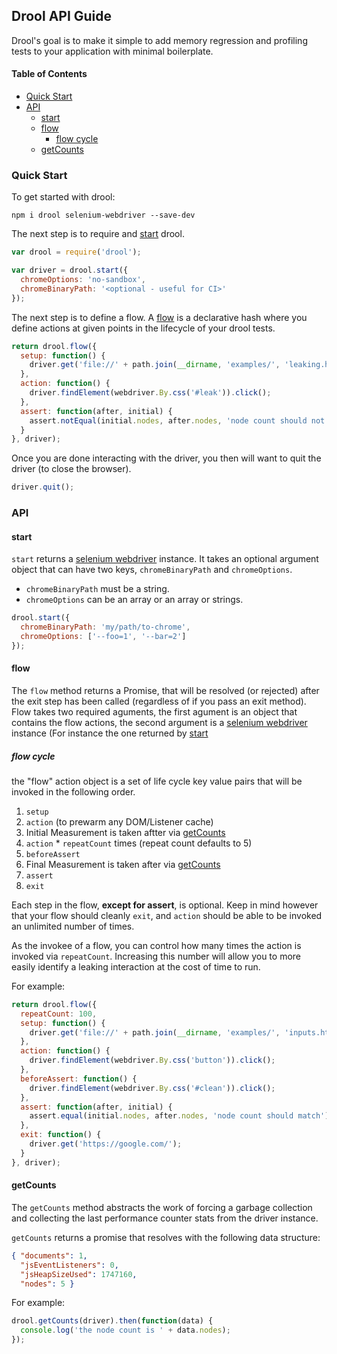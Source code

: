 ## Drool API Guide

Drool's goal is to make it simple to add memory regression and profiling tests to your application with minimal boilerplate.

#### Table of Contents

* [Quick Start](#quick-start)
* [API](#api)
  * [start](#start)
  * [flow](#flow)
    * [flow cycle](#flow-cycle)
  * [getCounts](#getcounts)

### Quick Start

To get started with drool:

    npm i drool selenium-webdriver --save-dev

The next step is to require and [start](#start) drool.

```js
var drool = require('drool');

var driver = drool.start({
  chromeOptions: 'no-sandbox',
  chromeBinaryPath: '<optional - useful for CI>'
});
```

The next step is to define a flow. A [flow](#flow) is a declarative hash where you define actions at given points in the lifecycle of your drool tests.

```js
return drool.flow({
  setup: function() {
    driver.get('file://' + path.join(__dirname, 'examples/', 'leaking.html'));
  },
  action: function() {
    driver.findElement(webdriver.By.css('#leak')).click();
  },
  assert: function(after, initial) {
    assert.notEqual(initial.nodes, after.nodes, 'node count should not match');
  }
}, driver);
```

Once you are done interacting with the driver, you then will want to quit the driver (to close the browser).

```js
driver.quit();
```

### API

#### start

`start` returns a [selenium webdriver](http://selenium.googlecode.com/git/docs/api/javascript/module_selenium-webdriver.html) instance. It takes an optional argument object that can have two keys, `chromeBinaryPath` and `chromeOptions`.

* `chromeBinaryPath` must be a string.
* `chromeOptions` can be an array or an array or strings.

```js
drool.start({
  chromeBinaryPath: 'my/path/to-chrome',
  chromeOptions: ['--foo=1', '--bar=2']
});
```

#### flow

The `flow` method returns a Promise, that will be resolved (or rejected) after the exit step has been called (regardless of if you pass an exit method). Flow takes two required aguments, the first agument is an object that contains the flow actions, the second argument is a [selenium webdriver](http://selenium.googlecode.com/git/docs/api/javascript/module_selenium-webdriver.html) instance (For instance the one returned by [start](#start)

##### flow cycle

the "flow" action object is a set of life cycle key value pairs that will be invoked in the following order.

1. `setup`
2. `action` (to prewarm any DOM/Listener cache)
3. Initial Measurement is taken aftter via [getCounts](#getcounts)
4. `action` * `repeatCount` times (repeat count defaults to 5)
5. `beforeAssert`
6. Final Measurement is taken after via [getCounts](#getcounts)
7. `assert`
8. `exit`

Each step in the flow, **except for assert**, is optional. Keep in mind however that your flow should cleanly `exit`, and `action` should be able to be invoked an unlimited number of times.

As the invokee of a flow, you can control how many times the action is invoked via `repeatCount`. Increasing this number will allow you to more easily identify a leaking interaction at the cost of time to run.

For example:

```js
return drool.flow({
  repeatCount: 100,
  setup: function() {
    driver.get('file://' + path.join(__dirname, 'examples/', 'inputs.html'));
  },
  action: function() {
    driver.findElement(webdriver.By.css('button')).click();
  },
  beforeAssert: function() {
    driver.findElement(webdriver.By.css('#clean')).click();
  },
  assert: function(after, initial) {
    assert.equal(initial.nodes, after.nodes, 'node count should match');
  },
  exit: function() {
    driver.get('https://google.com/');
  }
}, driver);
```

#### getCounts

The `getCounts` method abstracts the work of forcing a garbage collection and collecting the last performance counter stats from the driver instance.

`getCounts` returns a promise that resolves with the following data structure:

```json
{ "documents": 1,
  "jsEventListeners": 0,
  "jsHeapSizeUsed": 1747160,
  "nodes": 5 }
```

For example:

```js
drool.getCounts(driver).then(function(data) {
  console.log('the node count is ' + data.nodes);
});
```
